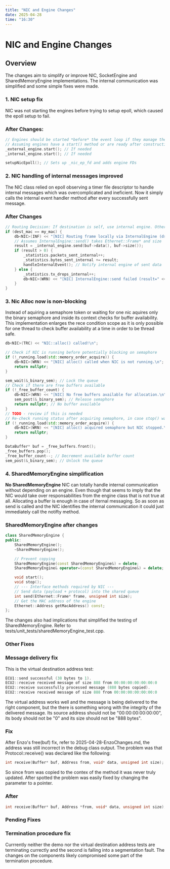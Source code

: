 ```yaml
---
title: "NIC and Engine Changes"
date: 2025-04-28
time: "16:30"
---
```


# NIC and Engine Changes

## Overview
The changes aim to simplify or improve NIC, SocketEngine and SharedMemoryEngine implementations. The internal communication was simplified and some simple fixes were made.

### 1. NIC setup fix
NIC was not starting the engines before trying to setup epoll, which caused the epoll setup to fail.

### After Changes:
```cpp
// Engines should be started *before* the event loop if they manage their own threads/resources
// Assuming engines have a start() method or are ready after construction
_external_engine.start(); // If needed
_internal_engine.start(); // If needed

setupNicEpoll(); // Sets up _nic_ep_fd and adds engine FDs
```

### 2. NIC handling of internal messages improved
The NIC class relied on epoll observing a timer file descriptor to handle internal messages which was overcomplicated and ineficient. Now it simply calls the internal event handler method after every successfully sent message.

### After Changes
```cpp
// Routing Decision: If destination is self, use internal engine. Otherwise, external.
if (dest_mac == my_mac) {
    db<NIC>(INF) << "[NIC] Routing frame locally via InternalEngine (dst == self)\n";
    // Assumes InternalEngine::send() takes Ethernet::Frame* and size
    result = _internal_engine.send(buf->data(), buf->size());
    if (result > 0) {
        _statistics.packets_sent_internal++;
        _statistics.bytes_sent_internal += result;
        handleInternalEvent(); // Notify internal engine of sent data
    } else {
        _statistics.tx_drops_internal++;
        db<NIC>(WRN) << "[NIC] InternalEngine::send failed (result=" << result << ")\n";
    }
}
```

### 3. Nic Alloc now is non-blocking
Instead of aquiring a semaphore token or waiting for one nic aquires only the binary semaphore and inside its context checks for buffer availability. This implementation enlarges the rece condition scope as it is only possible for one thread to check buffer availability at a time in order to be thread safe.

```cpp
db<NIC>(TRC) << "NIC::alloc() called!\n";

// Check if NIC is running before potentially blocking on semaphore
if (!_running.load(std::memory_order_acquire)) {
    db<NIC>(WRN) << "[NIC] alloc() called when NIC is not running.\n";
    return nullptr;
}

sem_wait(&_binary_sem); // Lock the queue
// Check if there are free buffers available
if (!_free_buffer_count) {
    db<NIC>(WRN) << "[NIC] No free buffers available for allocation.\n";
    sem_post(&_binary_sem); // Release semaphore
    return nullptr; // No buffer available 
}
// TODO - review if this is needed
// Re-check running status after acquiring semaphore, in case stop() was called
if (!_running.load(std::memory_order_acquire)) {
    db<NIC>(WRN) << "[NIC] alloc() acquired semaphore but NIC stopped.\n";
    return nullptr;
}

DataBuffer* buf = _free_buffers.front();
_free_buffers.pop();
_free_buffer_count--; // Decrement available buffer count
sem_post(&_binary_sem); // Unlock the queue
```

### 4. SharedMemoryEngine simplification
**No SharedMemoryEngine** NIC can totally handle internal communication without depending on an engine. Even though that seems to imply that the NIC would take over responsabilities from the engine class that is not true at all. Allocating a buffer is enough in case of iternal messaging. So as soon as send is called and the NIC identifies the internal communication it could just immediately call the notifty method.

### SharedMemoryEngine after changes
```cpp
class SharedMemoryEngine {
public:
    SharedMemoryEngine();
    ~SharedMemoryEngine();

    // Prevent copying
    SharedMemoryEngine(const SharedMemoryEngine&) = delete;
    SharedMemoryEngine& operator=(const SharedMemoryEngine&) = delete;

    void start();
    void stop();
    // --- Interface methods required by NIC ---
    // Send data (payload + protocol) into the shared queue
    int send(Ethernet::Frame* frame, unsigned int size);
    // Get the MAC address of the engine
    Ethernet::Address getMacAddress() const;
};
```

The changes also had implications that simplified the testing of SharedMemoryEngine. Refer to tests/unit_tests/sharedMemoryEngine_test.cpp.

### Other Fixes

### Message delivery fix
This is the virtual destination address test:
```cpp
ECU1::send successful (38 bytes to 1).
ECU2::receive received message of size 888 from 00:00:00:00:00:00:0
ECU2::receive successfully processed message (888 bytes copied).
ECU2::receive received message of size 888 from 00:00:00:00:00:00:0
```
The virtual address works well and the message is being delivered to the right component, but the there is something wrong with the integrity of the delivered message. Its source address should not be "00:00:00:00:00:00", its body should not be "0" and its size should not be "888 bytes".

### Fix
After Enzo's free(buf) fix, refer to 2025-04-28-EnzoChanges.md, the address was still incorrect in the debug class output. The problem was that Protocol<NIC>::receive() was declared like the following:

```cpp
int receive(Buffer* buf, Address from, void* data, unsigned int size);
```

So since from was copied to the contex of the method it was never truly updated. After spotted the problem was easily fixed by changing the parameter to a pointer.

### After

```cpp
int receive(Buffer* buf, Address *from, void* data, unsigned int size);
```

### Pending Fixes

### Termination procedure fix
Currrently neither the demo nor the virtual destination address tests are terminating currectly and the second is falling into a segmentation fault. The changes on the components likely compromised some part of the termination procedure.
